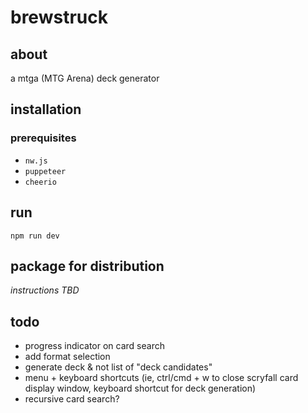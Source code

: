 # brewstruck

## about

a mtga (MTG Arena) deck generator

## installation

### prerequisites 

- `nw.js`
- `puppeteer`
- `cheerio`

## run

`npm run dev`

## package for distribution

*instructions TBD*

## todo

- progress indicator on card search
- add format selection 
- generate deck & not list of "deck candidates"
- menu + keyboard shortcuts (ie, ctrl/cmd + w to close scryfall card display window, keyboard shortcut for deck generation)
- recursive card search?

